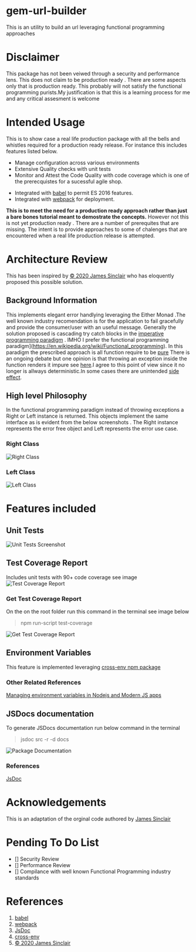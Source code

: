# gem-url-builder

This is an utility to build an url leveraging functional programming approaches

# Disclaimer

This package has not been veiwed through a security and performance lens. This does not claim to be production ready . There are some aspects only that is production ready. This probably will not satisfy the functional programming purists.My justification is that this is a learning process for me and any critical assesment is welcome

# Intended Usage

This is to show case a real life production package with all the bells and whistles required for a production ready release.
For instance this includes features listed below.

- Manage configuration across various environments
- Extensive Quality checks with unit tests
- Monitor and Attest the Code Quality with code coverage which is one of the prerecquistes for a sucessful agile shop.

* Integrated with [babel](https://babeljs.io/en/setup#installation) to permit ES 2016 features.
* Integrated with [webpack](https://webpack.js.org/) for deployment.

**This is to meet the need for a production ready approach rather than just a bare bones tutorial meant to demostrate the concepts.**
However not this is not yet production ready . There are a number of prerequites that are missing. The intent is to provide approaches to some of chalenges that are encountered when a real life production release is attempted.

# Architecture Review

This has been inspired by [© 2020 James Sinclair](https://jrsinclair.com/articles/2019/elegant-error-handling-with-the-js-either-monad/) who has eloquently proposed this possible solution.

## Background Information

This implements elegant error handlying leveraging the Either Monad .The well known industry recomendation is for the application to fail gracefully and provide the consumer/user with an useful message. Generally the solution proposed is cascading try catch blocks in the [imperative programming paradigm](https://en.wikipedia.org/wiki/Imperative_programming) .
IMHO I prefer the functional programming paradigm](https://en.wikipedia.org/wiki/Functional_programming). In this paradigm the prescribed approach is all function require to be [pure](https://en.wikipedia.org/wiki/Pure_function) There is an ongoing debate but one opinion is that throwing an exception inside the function renders it impure see [here](https://stackoverflow.com/a/12345665).I agree to this point of view since it no longer is allways deterministic.In some cases there are unintended [side effect](<https://en.wikipedia.org/wiki/Side_effect_(computer_science)>).

## High level Philosophy

In the functional programming paradigm instead of throwing exceptions a Right or Left instance is returned. This objects implement the same interface as is evident from the below screenshots . The Right instance represents the error free object and Left represents the error use case.

### Right Class

![Right Class](./readme-images/Right.JPG?raw=true "Right Screenshot")

### Left Class

![Left Class](./readme-images/Right.JPG?raw=true "Left Screenshot")

# Features included

## Unit Tests

![Unit Tests Screenshot](./readme-images/unit-tests.JPG?raw=true "Unit Tests Screenshot")

## Test Coverage Report

Includes unit tests with 90+ code coverage see image ![Test Coverage Report](./readme-images/test-coverage-report.JPG?raw=true)

### Get Test Coverage Report

On the on the root folder run this command in the terminal see image below

> npm run-script test-coverage

![Get Test Coverage Report ](./readme-images/get-test-coverage-report.JPG?raw=true)

## Environment Variables

This feature is implemented leveraging [cross-env npm package](https://www.npmjs.com/package/cross-env)

### Other Related References

[Managing environment variables in Nodejs and Modern JS apps](https://medium.com/dubizzletechblog/managing-environment-variables-in-nodejs-and-modern-js-apps-608003f4686c)

## JSDocs documentation

To generate JSDocs documentation run below command in the terminal

> jsdoc src -r -d docs

![ Package Documentation](./readme-images/JS-Documentation.JPG?raw=true)

### References

[JsDoc](https://github.com/jsdoc/jsdoc)

# Acknowledgements

This is an adaptation of the orginal code authored by [James Sinclair](https://jrsinclair.com/articles/2019/elegant-error-handling-with-the-js-either-monad/)

# Pending To Do List

- [] Security Review
- [] Performance Review
- [] Compilance with well known Functional Programming industry standards

# References

1. [babel](https://babeljs.io/en/setup#installation)
1. [webpack](https://webpack.js.org/)
1. [JsDoc](https://github.com/jsdoc/jsdoc)
1. [cross-env](https://www.npmjs.com/package/cross-env)
1. [© 2020 James Sinclair](https://jrsinclair.com/articles/2019/elegant-error-handling-with-the-js-either-monad/)
